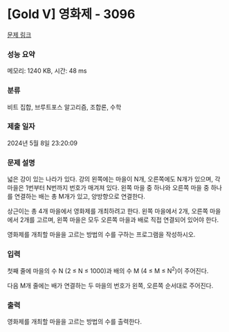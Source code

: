 # [Gold V] 영화제 - 3096 

[문제 링크](https://www.acmicpc.net/problem/3096) 

### 성능 요약

메모리: 1240 KB, 시간: 48 ms

### 분류

비트 집합, 브루트포스 알고리즘, 조합론, 수학

### 제출 일자

2024년 5월 8일 23:20:09

### 문제 설명

<p>넓은 강이 있는 나라가 있다. 강의 왼쪽에는 마을이 N개, 오른쪽에도 N개가 있으며, 각 마을은 1번부터 N번까지 번호가 매겨져 있다. 왼쪽 마을 중 하나와 오른쪽 마을 중 하나를 연결하는 배는 총 M개가 있고, 양방향으로 연결한다.</p>

<p>상근이는 총 4개 마을에서 영화제를 개최하려고 한다. 왼쪽 마을에서 2개, 오른쪽 마을에서 2개를 고르며, 왼쪽 마을은 모두 오른쪽 마을과 배로 직접 연결되어 있어야 한다.</p>

<p>영화제를 개최할 마을을 고르는 방법의 수를 구하는 프로그램을 작성하시오.</p>

### 입력 

 <p>첫째 줄에 마을의 수 N (2 ≤ N ≤ 1000)과 배의 수 M (4 ≤ M ≤ N<sup>2</sup>)이 주어진다.</p>

<p>다음 M개 줄에는 배가 연결하는 두 마을의 번호가 왼쪽, 오른쪽 순서대로 주어진다.</p>

### 출력 

 <p>영화제를 개최할 마을을 고르는 방법의 수를 출력한다.</p>

